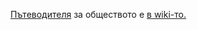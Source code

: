 [Пътеводителя](https://github.com/obshtestvo/info/wiki/%D0%9F%D1%8A%D1%82%D0%B5%D0%B2%D0%BE%D0%B4%D0%B8%D1%82%D0%B5%D0%BB-(FAQ)) за обществото е [в wiki-то.](https://github.com/obshtestvo/info/wiki/%D0%9F%D1%8A%D1%82%D0%B5%D0%B2%D0%BE%D0%B4%D0%B8%D1%82%D0%B5%D0%BB-(FAQ))